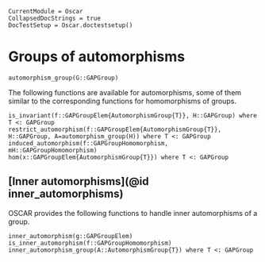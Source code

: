 ```@meta
CurrentModule = Oscar
CollapsedDocStrings = true
DocTestSetup = Oscar.doctestsetup()
```

# Groups of automorphisms

```@docs
automorphism_group(G::GAPGroup)
```

The following functions are available for automorphisms, some of them similar to the corresponding functions for homomorphisms of groups.
```@docs
is_invariant(f::GAPGroupElem{AutomorphismGroup{T}}, H::GAPGroup) where T <: GAPGroup
restrict_automorphism(f::GAPGroupElem{AutomorphismGroup{T}}, H::GAPGroup, A=automorphism_group(H)) where T <: GAPGroup
induced_automorphism(f::GAPGroupHomomorphism, mH::GAPGroupHomomorphism)
hom(x::GAPGroupElem{AutomorphismGroup{T}}) where T <: GAPGroup
```

## [Inner automorphisms](@id inner_automorphisms)

OSCAR provides the following functions to handle inner automorphisms of a group.
```@docs
inner_automorphism(g::GAPGroupElem)
is_inner_automorphism(f::GAPGroupHomomorphism)
inner_automorphism_group(A::AutomorphismGroup{T}) where T <: GAPGroup
```
